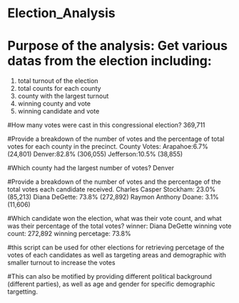 # Election_Analysis
# Purpose of the analysis: Get various datas from the election including:
  1. total turnout of the election
  2. total counts for each county
  3. county with the largest turnout
  4. winning county and vote
  5. winning candidate and vote
  
#How many votes were cast in this congressional election? 369,711
  
#Provide a breakdown of the number of votes and the percentage of total votes for each county in the precinct.
  County Votes:
  Arapahoe:6.7% (24,801)
  Denver:82.8% (306,055)
  Jefferson:10.5% (38,855)

#Which county had the largest number of votes?
  Denver

#Provide a breakdown of the number of votes and the percentage of the total votes each candidate received.
  Charles Casper Stockham: 23.0% (85,213)
  Diana DeGette: 73.8% (272,892)
  Raymon Anthony Doane: 3.1% (11,606)
 
#Which candidate won the election, what was their vote count, and what was their percentage of the total votes?
  winner: Diana DeGette
  winning vote count: 272,892
  winning percetage: 73.8%
  
#this script can be used for other elections for retrieving percetage of the votes of each candidates as well as targeting areas and demographic with smaller turnout to increase the votes 

#This can also be motified by providing different political background (different parties), as well as age and gender for specific demographic targetting.

